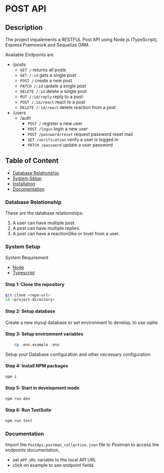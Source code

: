 # POST API

## Description

The project impalements a RESTFUL Post API using Node.js (TypeScript), Express Framework and Sequelize ORM.

Available Endpoints are
-  /posts
	- `GET /`  returns all posts
	- `GET /:id` gets a single post`
	- `POST /` create a new post
	- `PATCH /:id` update a single post
	- `DELETE /:id` delete a single post
	- `PUT /:id/reply` reply to a post 
	- `POST /:id/react` react to a post
	- `DELETE /:id/react` delete reaction from a post
- /users
	- /auth
		- `POST /` register a new user
		- `POST /login` login a new user
		- `POST /password/reset` request password reset mail
		- `GET /verification` verify a user is logged in
		- `PATCH /password` update a user password


## Table of Content

- [Database Relationship](#database-relationship)
- [System Setup](#system-setup)
- [Installation](#installation)
- [Documentation](#documentation)

### Database Relationship

These are the database relationships:

1. A user can have multiple post.
2. A post can have multiple replies.
4. A post can have a reaction(like or love) from a user.

### System Setup

System Requirement

- [Node](https://nodejs.org/en/download/)
- [Typescript](https://www.typescriptlang.org/download/)

#### Step 1: Clone the repository

```bash
git clone <repo-url>
cd <project-directory>
```

#### Step 2: Setup database

Create a new mysql database or set environment to develop, to use sqlite

#### Step 3: Setup environment variables

```bash 
	cp .env.example .env
```
Setup your Database configuration and other necessary configuration

#### Step 4: Install NPM packages

```bash
npm i
```

#### Step 5: Start in development mode

```bash
npm run dev
```

#### Step 6: Run TestSuite

```bash
npm run test
```

### Documentation

Import the `PostApi.postman_collection.json` file to Postman to access the endpoints documentation,
- set `APP_URL` variable to the local API URL
-  click on example to see endpoint fields
